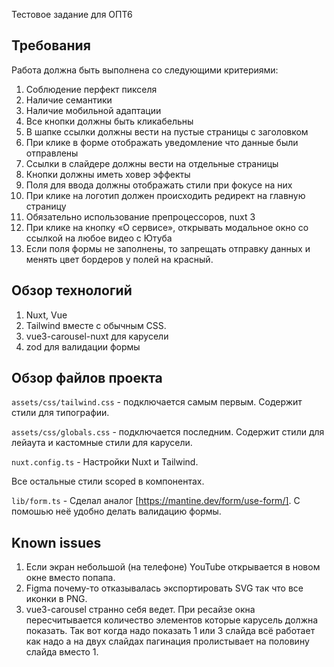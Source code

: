 Тестовое задание для ОПТ6

## Требования

Работа должна быть выполнена со следующими критериями:

1. Соблюдение перфект пикселя
2. Наличие семантики
3. Наличие мобильной адаптации
4. Все кнопки должны быть кликабельны
5. В шапке ссылки должны вести на пустые страницы с заголовком
6. При клике в форме отображать уведомление что данные были отправлены
7. Ссылки в слайдере должны вести на отдельные страницы
8. Кнопки должны иметь ховер эффекты
9. Поля для ввода должны отображать стили при фокусе на них
10. При клике на логотип должен происходить редирект на главную страницу
11. Обязательно использование препроцессоров, nuxt 3
12. При клике на кнопку «О сервисе», открывать модальное окно со ссылкой на любое видео с Ютуба
13. Если поля формы не заполнены, то запрещать отправку данных и менять цвет бордеров у полей на красный.

## Обзор технологий

1. Nuxt, Vue
2. Tailwind вместе с обычным CSS.
3. vue3-carousel-nuxt для карусели
4. zod для валидации формы

## Обзор файлов проекта

`assets/css/tailwind.css` - подключается самым первым. Содержит стили для типографии.

`assets/css/globals.css` - подключается последним. Содержит стили для лейаута и кастомные стили для карусели.

`nuxt.config.ts` - Настройки Nuxt и Tailwind.

Все остальные стили scoped в компонентах.

`lib/form.ts` - Сделал аналог [https://mantine.dev/form/use-form/]. С помошью неё удобно делать валидацию формы.

## Known issues

1. Если экран небольшой (на телефоне) YouTube открывается в новом окне вместо попапа.
2. Figma почему-то отказывалась экспортировать SVG так что все иконки в PNG.
3. vue3-carousel странно себя ведет. При ресайзе окна пересчитывается количество элементов которые карусель должна показать. Так вот когда надо показать 1 или 3 слайда всё работает как надо а на двух слайдах пагинация пролистывает на половину слайда вместо 1.
